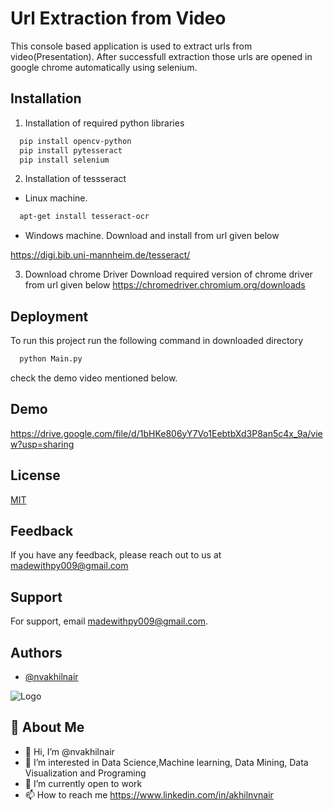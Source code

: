 
# Url Extraction from Video
This console based application is used to extract urls from video(Presentation).
After successfull extraction those urls are opened in google chrome automatically using selenium.

## Installation

1. Installation of required python libraries

```bash
  pip install opencv-python
  pip install pytesseract
  pip install selenium
```

2. Installation of tessseract 

- Linux machine.
```bash
  apt-get install tesseract-ocr
```

- Windows machine.
Download and install from url given below

https://digi.bib.uni-mannheim.de/tesseract/


3. Download chrome Driver
Download required version of chrome driver from url given below
https://chromedriver.chromium.org/downloads


## Deployment

To run this project run the following command in downloaded directory

```bash
  python Main.py
```
check the demo video mentioned below.
  
## Demo
https://drive.google.com/file/d/1bHKe806yY7Vo1EebtbXd3P8an5c4x_9a/view?usp=sharing
## License

[MIT](https://choosealicense.com/licenses/mit/)

  
## Feedback

If you have any feedback, please reach out to us at madewithpy009@gmail.com

  
## Support

For support, email madewithpy009@gmail.com.

  
## Authors

- [@nvakhilnair](https://github.com/nvakhilnair)

  
![Logo](https://cdn1.bbcode0.com/uploads/2021/8/10/e7b5c5b1dc5b9a6f848ee9135f2e000c-full.png)

    
## 🚀 About Me
- 👋 Hi, I’m @nvakhilnair
- 👀 I’m interested in Data Science,Machine learning, Data Mining, Data Visualization and Programing
- 🌱 I’m currently open to work
- 📫 How to reach me https://www.linkedin.com/in/akhilnvnair